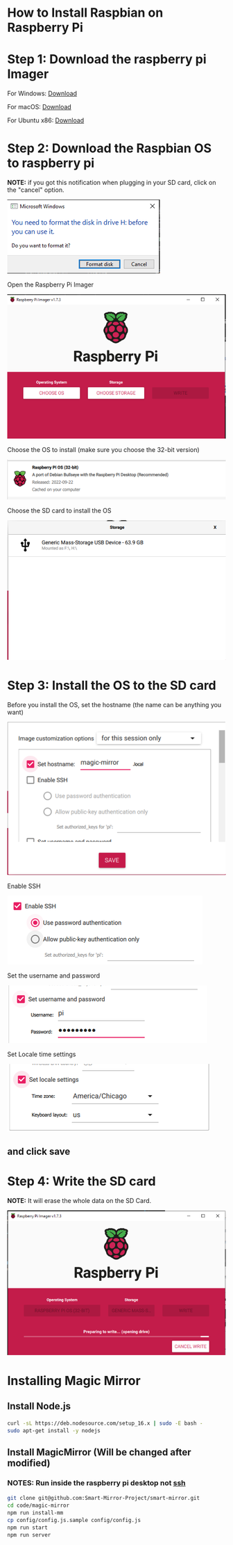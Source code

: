 # How to Install Raspbian on Raspberry Pi
# Step 1: Download the raspberry pi Imager

For Windows: [Download](https://downloads.raspberrypi.org/imager/imager_latest.exe)

For macOS: [Download](https://downloads.raspberrypi.org/imager/imager_latest.dmg)

For Ubuntu x86: [Download](https://downloads.raspberrypi.org/imager/imager_latest_amd64.deb)

# Step 2: Download the Raspbian OS to raspberry pi
**NOTE:** if you got this notification when plugging in your SD card, click on the "cancel" option.

![Format](media/format_sd.png)

Open the Raspberry Pi Imager

![Raspberry Pi Imager](media/imager.png)

Choose the OS to install (make sure you choose the 32-bit version)

![OS](media/os.png)

Choose the SD card to install the OS

![SD Card](media/sd_card.png)

# Step 3: Install the OS to the SD card
Before you install the OS, set the hostname (the name can be anything you want)

![Hostname](media/hostname.png)

Enable SSH

![SSH](media/ssh.png)

Set the username and password

![Username and Password](media/username_passwd.png)

Set Locale time settings

![Locale](media/locale.png)

## and click save

# Step 4: Write the SD card
**NOTE:** It will erase the whole data on the SD Card.

![Write](media/write.png)

# Installing Magic Mirror
## Install Node.js
```bash
curl -sL https://deb.nodesource.com/setup_16.x | sudo -E bash -
sudo apt-get install -y nodejs
```

## Install MagicMirror (Will be changed after modified)
### NOTES: Run inside the raspberry pi desktop not <u>ssh</u>
```bash
git clone git@github.com:Smart-Mirror-Project/smart-mirror.git
cd code/magic-mirror
npm run install-mm
cp config/config.js.sample config/config.js
npm run start
npm run server
```